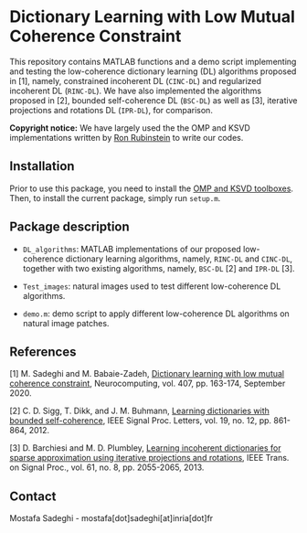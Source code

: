 
# Dictionary Learning with Low Mutual Coherence Constraint

This repository contains MATLAB functions and a demo script implementing and testing the low-coherence dictionary learning (DL) algorithms proposed in [1], namely, constrained incoherent DL (`CINC-DL`) and regularized incoherent DL (`RINC-DL`). We have also implemented the algorithms proposed in [2], bounded self-coherence DL (`BSC-DL`) as well as [3], iterative projections and rotations DL (`IPR-DL`), for comparison.

**Copyright notice:** We have largely used the the OMP and KSVD implementations written by [Ron Rubinstein](rhttps://www.cs.technion.ac.il/~ronrubin/) to write our codes.

## Installation

Prior to use this package, you need to install the [OMP and KSVD toolboxes](https://www.cs.technion.ac.il/~ronrubin/software.html). Then, to install the current package, simply run `setup.m`.

## Package description

- `DL_algorithms`: MATLAB implementations of our proposed low-coherence dictionary learning algorithms, namely, `RINC-DL` and `CINC-DL`, together with two existing algorithms, namely, `BSC-DL` [2] and `IPR-DL` [3].

- `Test_images`: natural images used to test different low-coherence DL algorithms.

- `demo.m`: demo script to apply different low-coherence DL algorithms on natural image patches.

## References

[1] M. Sadeghi and M. Babaie-Zadeh, [Dictionary learning with low mutual coherence constraint](https://www.sciencedirect.com/science/article/pii/S0925231220307827), Neurocomputing, vol. 407, pp. 163-174, September 2020.

[2] C. D. Sigg, T. Dikk, and J. M. Buhmann, [Learning dictionaries with bounded self-coherence](https://ieeexplore.ieee.org/document/6328247), IEEE Signal Proc. Letters, vol. 19, no. 12, pp. 861-864, 2012.

[3] D. Barchiesi and M. D. Plumbley, [Learning incoherent dictionaries for sparse approximation using iterative projections and rotations](https://ieeexplore.ieee.org/document/6451295/), IEEE Trans. on Signal Proc., vol. 61, no. 8, pp. 2055-2065, 2013.

## Contact

Mostafa Sadeghi - mostafa[dot]sadeghi[at]inria[dot]fr
